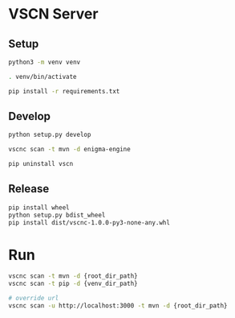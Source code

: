 # VSCN Server

## Setup

```bash
python3 -m venv venv

. venv/bin/activate

pip install -r requirements.txt

```


## Develop

```bash
python setup.py develop

vscnc scan -t mvn -d enigma-engine

pip uninstall vscn
```

## Release

```bash
pip install wheel
python setup.py bdist_wheel
pip install dist/vscnc-1.0.0-py3-none-any.whl
```


# Run

```bash
vscnc scan -t mvn -d {root_dir_path}
vscnc scan -t pip -d {venv_dir_path}

# override url
vscnc scan -u http://localhost:3000 -t mvn -d {root_dir_path}
```